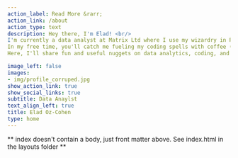 ```yaml
---
action_label: Read More &rarr;
action_link: /about
action_type: text
description: Hey there, I'm Elad! <br/>
I'm currently a data analyst at Matrix Ltd where I use my wizardry in Pyhton and BI tools to sprinkle some analytical magic and optimize organizational behavior. <br/>
In my free time, you'll catch me fueling my coding spells with coffee (totally not an addict), hitting CrossFit, hanging with my crew, and acquiring new analytical skills. <br/>
Here, I'll share fun and useful nuggets on data analytics, coding, and science. Let's dive into the data together!

image_left: false
images:
- img/profile_corruped.jpg 
show_action_link: true
show_social_links: true
subtitle: Data Anaylst 
text_align_left: true
title: Elad Oz-Cohen
type: home
---
```


\*\* index doesn't contain a body, just front matter above. See index.html in the layouts folder \*\*
